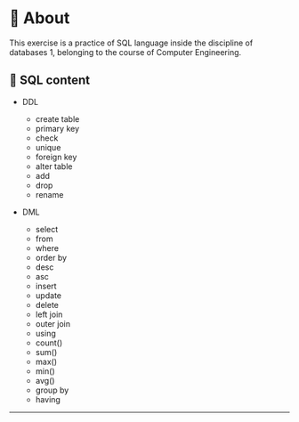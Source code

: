 # 💬 About

This exercise is a practice of SQL language inside the discipline of databases 1, belonging to the course of Computer Engineering.

## 💬 SQL content

- DDL
  - create table
  - primary key
  - check
  - unique
  - foreign key
  - alter table
  - add
  - drop
  - rename

- DML
  - select
  - from
  - where
  - order by
  - desc
  - asc
  - insert
  - update
  - delete
  - left join
  - outer join
  - using
  - count()
  - sum()
  - max()
  - min()
  - avg()
  - group by
  - having

---
